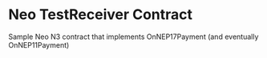 # Neo TestReceiver Contract

Sample Neo N3 contract that implements OnNEP17Payment (and eventually OnNEP11Payment)
